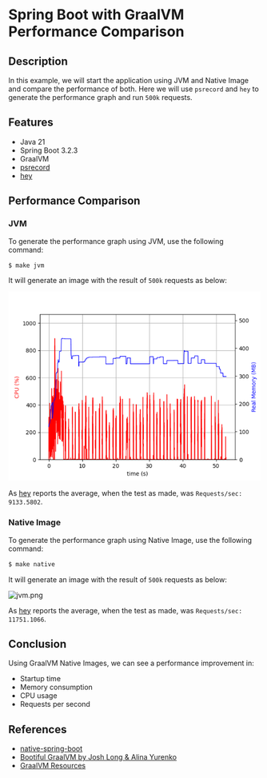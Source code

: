 # Spring Boot with GraalVM Performance Comparison

## Description

In this example, we will start the application using JVM and Native Image and compare the performance of both.
Here we will use `psrecord` and `hey` to generate the performance graph and run `500k` requests.

## Features
- Java 21
- Spring Boot 3.2.3
- GraalVM
- [psrecord](https://github.com/astrofrog/psrecord)
- [hey](https://github.com/rakyll/hey)

## Performance Comparison

### JVM
To generate the performance graph using JVM, use the following command:

```bash
$ make jvm
```
It will generate an image with the result of `500k` requests as below:

![jvm.png](assets/jvm.png)

As [hey](https://github.com/rakyll/hey) reports the average, when the test as made, was `Requests/sec: 9133.5802`.

### Native Image
To generate the performance graph using Native Image, use the following command:

```bash
$ make native
````
It will generate an image with the result of `500k` requests as below:

![jvm.png](assets/native.png)

As [hey](https://github.com/rakyll/hey) reports the average, when the test as made, was `Requests/sec: 11751.1066`.

## Conclusion
Using GraalVM Native Images, we can see a performance improvement in:

- Startup time
- Memory consumption
- CPU usage
- Requests per second

## References
- [native-spring-boot](https://github.com/alina-yur/native-spring-boot)
- [Bootiful GraalVM by Josh Long & Alina Yurenko](https://www.youtube.com/watch?v=3OBhk1c0GBs)
- [GraalVM Resources](https://alina-yur.github.io/graalvm-resources/)
